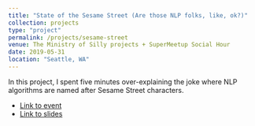 ```yaml
---
title: "State of the Sesame Street (Are those NLP folks, like, ok?)"
collection: projects
type: "project"
permalink: /projects/sesame-street
venue: The Ministry of Silly projects + SuperMeetup Social Hour
date: 2019-05-31
location: "Seattle, WA"
---
```


In this project, I spent five minutes over-explaining the joke where NLP algorithms are named after Sesame Street characters. 

* [Link to event](https://www.meetup.com/Seattle-PyLadies/events/261516172/)
* [Link to slides](http://www.rctatman.com/files/Tatman_2019_ngramsSesameStreet.pdf)
